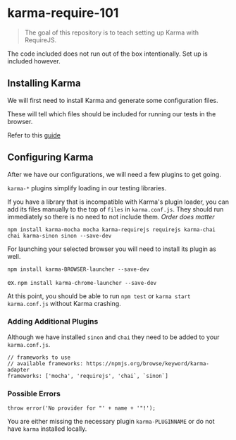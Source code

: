 # karma-require-101

> The goal of this repository is to teach setting up Karma with RequireJS.

The code included does not run out of the box intentionally.  Set up is included however.

## Installing Karma

We will first need to install Karma and generate some configuration files.  

These will tell which files should be included for running our tests in the browser.

Refer to this [guide](installing-karma.md)

## Configuring Karma

After we have our configurations, we will need a few plugins to get going.

`karma-*` plugins simplify loading in our testing libraries. 

If you have a library that is incompatible with Karma's plugin loader, you can 
add its files manually to the top of `files` in `karma.conf.js`. They should run 
immediately so there is no need to not include them. *Order does matter*

`npm install karma-mocha mocha karma-requirejs requirejs karma-chai chai karma-sinon sinon --save-dev`

For launching your selected browser you will need to install its plugin as well.

`npm install karma-BROWSER-launcher --save-dev` 

ex. `npm install karma-chrome-launcher --save-dev`

At this point, you should be able to run `npm test` or `karma start karma.conf.js` without Karma crashing.

### Adding Additional Plugins

Although we have installed `sinon` and `chai` they need to be added to your `karma.conf.js`.

    // frameworks to use
    // available frameworks: https://npmjs.org/browse/keyword/karma-adapter
    frameworks: ['mocha', 'requirejs', 'chai`, `sinon`]

### Possible Errors

`throw error('No provider for "' + name + '"!');`

You are either missing the necessary plugin `karma-PLUGINNAME` or do not have `karma` installed locally.

